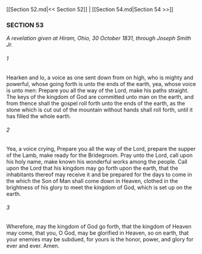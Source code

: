 [[Section 52.md|<< Section 52]]  |  [[Section 54.md|Section 54 >>]]

### SECTION 53

*A revelation given at Hiram, Ohio, 30 October 1831, through Joseph Smith Jr.*

###### 1
Hearken and lo, a voice as one sent down from on high, who is mighty and powerful, whose going forth is unto the ends of the earth, yea, whose voice is unto men: Prepare you all the way of the Lord, make his paths straight. The keys of the kingdom of God are committed unto man on the earth, and from thence shall the gospel roll forth unto the ends of the earth, as the stone which is cut out of the mountain without hands shall roll forth, until it has filled the whole earth.

###### 2
Yea, a voice crying, Prepare you all the way of the Lord, prepare the supper of the Lamb, make ready for the Bridegroom. Pray unto the Lord, call upon his holy name, make known his wonderful works among the people. Call upon the Lord that his kingdom may go forth upon the earth, that the inhabitants thereof may receive it and be prepared for the days to come in the which the Son of Man shall come down in Heaven, clothed in the brightness of his glory to meet the kingdom of God, which is set up on the earth.

###### 3
Wherefore, may the kingdom of God go forth, that the kingdom of Heaven may come, that you, O God, may be glorified in Heaven, so on earth, that your enemies may be subdued, for yours is the honor, power, and glory for ever and ever. Amen.